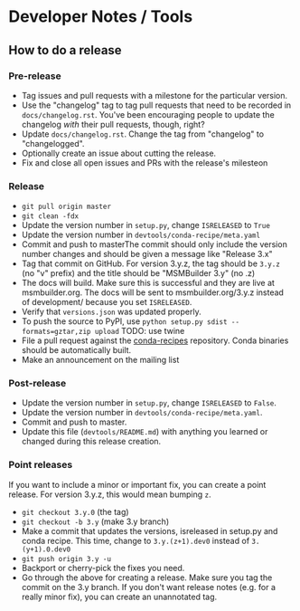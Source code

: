 Developer Notes / Tools
=======================

How to do a release
-------------------

### Pre-release

- Tag issues and pull requests with a milestone for the particular version.
- Use the "changelog" tag to tag pull requests that need to be recorded in `docs/changelog.rst`.
  You've been encouraging people to update the changelog *with* their pull requests, though, right?
- Update `docs/changelog.rst`. Change the tag from "changelog" to "changelogged".
- Optionally create an issue about cutting the release.
- Fix and close all open issues and PRs with the release's milesteon

### Release

- `git pull origin master`
- `git clean -fdx`
- Update the version number in `setup.py`, change `ISRELEASED` to `True`
- Update the version number in `devtools/conda-recipe/meta.yaml`
- Commit and push to masterThe commit should
  only include the version number changes and should be given a message like
  "Release 3.x"
- Tag that commit on GitHub. For version 3.y.z, the tag should be `3.y.z` (no "v" prefix)
  and the title should be "MSMBuilder 3.y" (no .z)
- The docs will build. Make sure this is successful and they are live at msmbuilder.org.
  The docs will be sent to msmbuilder.org/3.y.z instead of development/ because you
  set `ISRELEASED`.
- Verify that `versions.json` was updated properly.
- To push the source to PyPI, use `python setup.py sdist --formats=gztar,zip upload`
  TODO: use twine
- File a pull request against the
  [conda-recipes](https://github.com/omnia-md/conda-recipes) repository.
  Conda binaries should be automatically built.
- Make an announcement on the mailing list

### Post-release

- Update the version number in `setup.py`, change `ISRELEASED` to `False`.
- Update the version number in `devtools/conda-recipe/meta.yaml`.
- Commit and push to master.
- Update this file (`devtools/README.md`) with anything you learned or
  changed during this release creation.

### Point releases

If you want to include a minor or important fix, you can create a point release.
For version 3.y.z, this would mean bumping `z`.

- `git checkout 3.y.0` (the tag)
- `git checkout -b 3.y` (make 3.y branch)
- Make a commit that updates the versions, isreleased in setup.py and conda recipe.
  This time, change to `3.y.(z+1).dev0` instead of `3.(y+1).0.dev0`
- `git push origin 3.y -u`
- Backport or cherry-pick the fixes you need.
- Go through the above for creating a release. Make sure you tag
  the commit on the 3.y branch. If you don't want release notes
  (e.g. for a really minor fix), you can create an unannotated tag.
